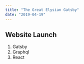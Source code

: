 ```yaml
---
title: "The Great Elysian Gatsby"
date: "2019-04-19"
---
```


## Website Launch

1. Gatsby
2. Graphql
3. React
